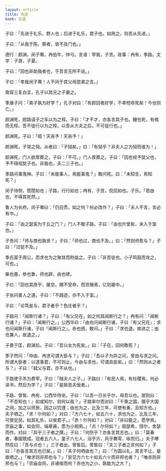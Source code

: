 ```yaml
---
layout: article
title: 先进
book: 论语
---
```


子曰：「先进于礼乐，野人也；后进于礼乐，君子也。如用之，则吾从先进。」

子曰：「从我于陈、蔡者，皆不及门也。」

德行：颜渊，闵子骞，冉伯牛，仲弓。言语：宰我，子贡。政事：冉有，季路。文学：子游，子夏。

子曰：「回也非助我者也，于吾言无所不说。」

子曰：「孝哉闵子骞！人不间于其父母昆弟之言。」

南容三复白圭，孔子以其兄之子妻之。

季康子问：「弟子孰为好学？」孔子对曰：「有颜回者好学，不幸短命死矣！今也则亡。」

颜渊死，颜路请子之车以为之椁。子曰：「才不才，亦各言其子也。鲤也死，有棺而无椁。吾不徒行以为之椁。以吾从大夫之后，不可徒行也。」

颜渊死。子曰：「噫！天丧予！天丧予！」

颜渊死，子哭之恸。从者曰：「子恸矣。」曰：「有恸乎？非夫人之为恸而谁为！」

颜渊死，门人欲厚葬之，子曰：「不可。」门人厚葬之。子曰：「回也视予犹父也，予不得视犹子也。非我也，夫二三子也。」

季路问事鬼神。子曰：「未能事人，焉能事鬼？」敢问死。曰：「未知生，焉知死？」

闵子侍侧，誾誾如也；子路，行行如也；冉有、子贡，侃侃如也。子乐。「若由也，不得其死然。」

鲁人为长府。闵子骞曰：「仍旧贯，如之何？何必改作？」子曰：「夫人不言，言必有中。」

子曰：「由之瑟奚为于丘之门？」门人不敬子路。子曰：「由也升堂矣，未入于室也。」

子贡问：「师与商也孰贤？」子曰：「师也过，商也不及。」曰：「然则师愈与？」子曰：「过犹不及。」

季氏富于周公，而求也为之聚敛而附益之。子曰：「非吾徒也。小子鸣鼓而攻之，可也。」

柴也愚，参也鲁，师也辟，由也喭。

子曰：「回也其庶乎，屡空。赐不受命，而货殖焉，亿则屡中。」

子张问善人之道。子曰：「不践迹，亦不入于室。」

子曰：「论笃是与，君子者乎？色庄者乎？」

子路问：「闻斯行诸？」子曰：「有父兄在，如之何其闻斯行之？」冉有问：「闻斯行诸？」子曰：「闻斯行之。」公西华曰：「由也问闻斯行诸，子曰『有父兄在』；求也问闻斯行诸，子曰『闻斯行之』。赤也惑，敢问。」子曰：「求也退，故进之；由也兼人，故退之。」

子畏于匡，颜渊后。子曰：「吾以女为死矣。」曰：「子在，回何敢死？」

季子然问：「仲由、冉求可谓大臣与？」子曰：「吾以子为异之问，曾由与求之问。所谓大臣者：以道事君，不可则止。今由与求也，可谓具臣矣。」曰：「然则从之者与？」子曰：「弑父与君，亦不从也。」

子路使子羔为费宰。子曰：「贼夫人之子。」子路曰：「有民人焉，有社稷焉。何必读书，然后为学？」子曰：「是故恶夫佞者。」

子路、曾皙、冉有、公西华侍坐。子曰：「以吾一日长乎尔，毋吾以也。居则曰：「不吾知也！』如或知尔，则何以哉？」子路率尔而对曰：「千乘之国，摄乎大国之间，加之以师旅，因之以饥馑；由也为之，比及三年，可使有勇，且知方也。」夫子哂之。「求！尔何如？」对曰：「方六七十，如五六十，求也为之，比及三年，可使足民。如其礼乐，以俟君子。」「赤！尔何如？」对曰：「非曰能之，愿学焉。宗庙之事，如会同，端章甫，愿为小相焉。」「点！尔何如？」鼓瑟希，铿尔，舍瑟而作。对曰：「异乎三子者之撰。」子曰：「何伤乎？亦各言其志也。」曰：「莫春者，春服既成。冠者五六人，童子六七人，浴乎沂，风乎舞雩，咏而归。」夫子喟然叹曰：「吾与点也！」三子者出，曾皙后。曾皙曰：「夫三子者之言何如？」子曰：「亦各言其志也已矣。」曰：「夫子何哂由也？」曰：「为国以礼，其言不让，是故哂之。」「唯求则非邦也与？」「安见方六七十如五六十而非邦也者？」「唯赤则非邦也与？」「宗庙会同，非诸侯而何？赤也为之小，孰能为之大？」

